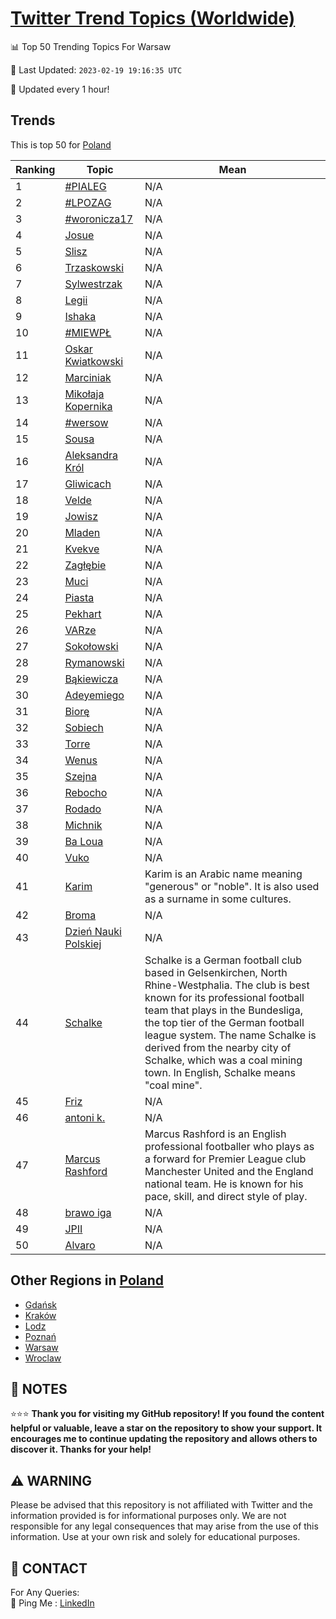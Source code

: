 [Twitter Trend Topics (Worldwide)](https://github.com/ErcinDedeoglu/Twitter-Trend-Topics)
==========


📊 Top 50 Trending Topics For Warsaw

📆 Last Updated: `2023-02-19 19:16:35 UTC`

🔧 Updated every 1 hour!


## Trends

This is top 50 for [Poland](</Poland>)

| Ranking | Topic | Mean |
| ------- | ------------ | ------------ |
| 1 | [#PIALEG](http://twitter.com/search?q=%23PIALEG) | N/A |
| 2 | [#LPOZAG](http://twitter.com/search?q=%23LPOZAG) | N/A |
| 3 | [#woronicza17](http://twitter.com/search?q=%23woronicza17) | N/A |
| 4 | [Josue](http://twitter.com/search?q=Josue) | N/A |
| 5 | [Slisz](http://twitter.com/search?q=Slisz) | N/A |
| 6 | [Trzaskowski](http://twitter.com/search?q=Trzaskowski) | N/A |
| 7 | [Sylwestrzak](http://twitter.com/search?q=Sylwestrzak) | N/A |
| 8 | [Legii](http://twitter.com/search?q=Legii) | N/A |
| 9 | [Ishaka](http://twitter.com/search?q=Ishaka) | N/A |
| 10 | [#MIEWPŁ](http://twitter.com/search?q=%23MIEWP%c5%81) | N/A |
| 11 | [Oskar Kwiatkowski](http://twitter.com/search?q=Oskar+Kwiatkowski) | N/A |
| 12 | [Marciniak](http://twitter.com/search?q=Marciniak) | N/A |
| 13 | [Mikołaja Kopernika](http://twitter.com/search?q=Miko%c5%82aja+Kopernika) | N/A |
| 14 | [#wersow](http://twitter.com/search?q=%23wersow) | N/A |
| 15 | [Sousa](http://twitter.com/search?q=Sousa) | N/A |
| 16 | [Aleksandra Król](http://twitter.com/search?q=Aleksandra+Kr%c3%b3l) | N/A |
| 17 | [Gliwicach](http://twitter.com/search?q=Gliwicach) | N/A |
| 18 | [Velde](http://twitter.com/search?q=Velde) | N/A |
| 19 | [Jowisz](http://twitter.com/search?q=Jowisz) | N/A |
| 20 | [Mladen](http://twitter.com/search?q=Mladen) | N/A |
| 21 | [Kvekve](http://twitter.com/search?q=Kvekve) | N/A |
| 22 | [Zagłębie](http://twitter.com/search?q=Zag%c5%82%c4%99bie) | N/A |
| 23 | [Muci](http://twitter.com/search?q=Muci) | N/A |
| 24 | [Piasta](http://twitter.com/search?q=Piasta) | N/A |
| 25 | [Pekhart](http://twitter.com/search?q=Pekhart) | N/A |
| 26 | [VARze](http://twitter.com/search?q=VARze) | N/A |
| 27 | [Sokołowski](http://twitter.com/search?q=Soko%c5%82owski) | N/A |
| 28 | [Rymanowski](http://twitter.com/search?q=Rymanowski) | N/A |
| 29 | [Bąkiewicza](http://twitter.com/search?q=B%c4%85kiewicza) | N/A |
| 30 | [Adeyemiego](http://twitter.com/search?q=Adeyemiego) | N/A |
| 31 | [Biorę](http://twitter.com/search?q=Bior%c4%99) | N/A |
| 32 | [Sobiech](http://twitter.com/search?q=Sobiech) | N/A |
| 33 | [Torre](http://twitter.com/search?q=Torre) | N/A |
| 34 | [Wenus](http://twitter.com/search?q=Wenus) | N/A |
| 35 | [Szejna](http://twitter.com/search?q=Szejna) | N/A |
| 36 | [Rebocho](http://twitter.com/search?q=Rebocho) | N/A |
| 37 | [Rodado](http://twitter.com/search?q=Rodado) | N/A |
| 38 | [Michnik](http://twitter.com/search?q=Michnik) | N/A |
| 39 | [Ba Loua](http://twitter.com/search?q=Ba+Loua) | N/A |
| 40 | [Vuko](http://twitter.com/search?q=Vuko) | N/A |
| 41 | [Karim](http://twitter.com/search?q=Karim) | Karim is an Arabic name meaning "generous" or "noble". It is also used as a surname in some cultures. |
| 42 | [Broma](http://twitter.com/search?q=Broma) | N/A |
| 43 | [Dzień Nauki Polskiej](http://twitter.com/search?q=Dzie%c5%84+Nauki+Polskiej) | N/A |
| 44 | [Schalke](http://twitter.com/search?q=Schalke) | Schalke is a German football club based in Gelsenkirchen, North Rhine-Westphalia. The club is best known for its professional football team that plays in the Bundesliga, the top tier of the German football league system. The name Schalke is derived from the nearby city of Schalke, which was a coal mining town. In English, Schalke means "coal mine". |
| 45 | [Friz](http://twitter.com/search?q=Friz) | N/A |
| 46 | [antoni k.](http://twitter.com/search?q=antoni+k.) | N/A |
| 47 | [Marcus Rashford](http://twitter.com/search?q=Marcus+Rashford) | Marcus Rashford is an English professional footballer who plays as a forward for Premier League club Manchester United and the England national team. He is known for his pace, skill, and direct style of play. |
| 48 | [brawo iga](http://twitter.com/search?q=brawo+iga) | N/A |
| 49 | [JPII](http://twitter.com/search?q=JPII) | N/A |
| 50 | [Alvaro](http://twitter.com/search?q=Alvaro) | N/A |



## Other Regions in [Poland](</Poland>)

* [Gdańsk](</Poland/Gdańsk.md>)
* [Kraków](</Poland/Kraków.md>)
* [Lodz](</Poland/Lodz.md>)
* [Poznań](</Poland/Poznań.md>)
* [Warsaw](</Poland/Warsaw.md>)
* [Wroclaw](</Poland/Wroclaw.md>)



## 📝 NOTES

⭐⭐⭐ **Thank you for visiting my GitHub repository! If you found the content helpful or valuable, leave a star on the repository to show your support. It encourages me to continue updating the repository and allows others to discover it. Thanks for your help!**


## ⚠️ WARNING

Please be advised that this repository is not affiliated with Twitter and the information provided is for informational purposes only. We are not responsible for any legal consequences that may arise from the use of this information. Use at your own risk and solely for educational purposes.


## 📨 CONTACT

 For Any Queries:  
            🏓 Ping Me : [LinkedIn](https://www.linkedin.com/in/ercindedeoglu/)
